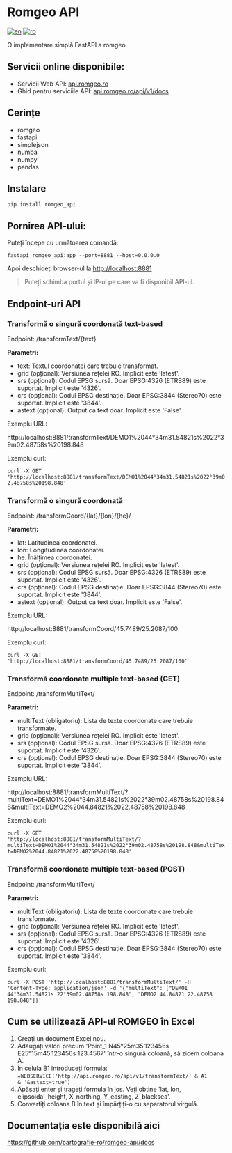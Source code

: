 # Romgeo API

[![en](https://img.shields.io/badge/lang-en-red.svg)](https://github.com/cartografie-ro/romgeo-api/blob/main/README.md)
[![ro](https://img.shields.io/badge/lang-ro-green.svg)](https://github.com/cartografie-ro/romgeo-api/blob/main/README.ro.md)

O implementare simplă FastAPI a romgeo.

## Servicii online disponibile:
- Servicii Web API: [api.romgeo.ro](https://api.romgeo.ro/api/v1/demo.html#ro)
- Ghid pentru serviciile API: [api.romgeo.ro/api/v1/docs](https://api.romgeo.ro/api/v1/docs)

## Cerințe
 - romgeo
 - fastapi
 - simplejson
 - numba
 - numpy
 - pandas

## Instalare

<code>pip install romgeo_api</code>

## Pornirea API-ului:

Puteți începe cu următoarea comandă:

<code>fastapi romgeo_api:app --port=8881 --host=0.0.0.0</code>

Apoi deschideți browser-ul la <http://localhost:8881>

>Puteți schimba portul și IP-ul pe care va fi disponibil API-ul.

## Endpoint-uri API

### Transformă o singură coordonată text-based

Endpoint: /transformText/{text}

**Parametri:**
- text: Textul coordonatei care trebuie transformat.
- grid (opțional): Versiunea rețelei RO. Implicit este 'latest'.
- srs (opțional): Codul EPSG sursă. Doar EPSG:4326 (ETRS89) este suportat. Implicit este '4326'.
- crs (opțional): Codul EPSG destinație. Doar EPSG:3844 (Stereo70) este suportat. Implicit este '3844'.
- astext (opțional): Output ca text doar. Implicit este 'False'.

Exemplu URL: 

http\://localhost:8881/transformText/DEMO1%2044°34m31.54821s%2022°39m02.48758s%20198.848

Exemplu curl:

<code>curl -X GET 'http\://localhost:8881/transformText/DEMO1%2044°34m31.54821s%2022°39m02.48758s%20198.848'</code>

### Transformă o singură coordonată

Endpoint: /transformCoord/{lat}/{lon}/{he}/

**Parametri:**
- lat: Latitudinea coordonatei.
- lon: Longitudinea coordonatei.
- he: Înălțimea coordonatei.
- grid (opțional): Versiunea rețelei RO. Implicit este 'latest'.
- srs (opțional): Codul EPSG sursă. Doar EPSG:4326 (ETRS89) este suportat. Implicit este '4326'.
- crs (opțional): Codul EPSG destinație. Doar EPSG:3844 (Stereo70) este suportat. Implicit este '3844'.
- astext (opțional): Output ca text doar. Implicit este 'False'.

Exemplu URL: 

http\://localhost:8881/transformCoord/45.7489/25.2087/100

Exemplu curl:

<code>curl -X GET 'http\://localhost:8881/transformCoord/45.7489/25.2087/100'</code>

### Transformă coordonate multiple text-based (GET)

Endpoint: /transformMultiText/

**Parametri:**
- multiText (obligatoriu): Lista de texte coordonate care trebuie transformate.
- grid (opțional): Versiunea rețelei RO. Implicit este 'latest'.
- srs (opțional): Codul EPSG sursă. Doar EPSG:4326 (ETRS89) este suportat. Implicit este '4326'.
- crs (opțional): Codul EPSG destinație. Doar EPSG:3844 (Stereo70) este suportat. Implicit este '3844'.

Exemplu URL: 

http\://localhost:8881/transformMultiText/?multiText=DEMO1%2044°34m31.54821s%2022°39m02.48758s%20198.848&multiText=DEMO2%2044.84821%2022.48758%20198.848

Exemplu curl:

<code>curl -X GET 'http\://localhost:8881/transformMultiText/?multiText=DEMO1%2044°34m31.54821s%2022°39m02.48758s%20198.848&multiText=DEMO2%2044.84821%2022.48758%20198.848'</code>

### Transformă coordonate multiple text-based (POST)

Endpoint: /transformMultiText/

**Parametri:**
- multiText (obligatoriu): Lista de texte coordonate care trebuie transformate.
- grid (opțional): Versiunea rețelei RO. Implicit este 'latest'.
- srs (opțional): Codul EPSG sursă. Doar EPSG:4326 (ETRS89) este suportat. Implicit este '4326'.
- crs (opțional): Codul EPSG destinație. Doar EPSG:3844 (Stereo70) este suportat. Implicit este '3844'.

Exemplu curl:

<code>curl -X POST 'http\://localhost:8881/transformMultiText/' -H 'Content-Type: application/json' -d '{"multiText": ["DEMO1 44°34m31.54821s 22°39m02.48758s 198.848", "DEMO2 44.84821 22.48758 198.848"]}'</code>

## Cum se utilizează API-ul ROMGEO în Excel

1. Creați un document Excel nou.
2. Adăugați valori precum 'Point_1 N45°25m35.123456s E25°15m45.123456s 123.4567' într-o singură coloană, să zicem coloana A.
3. În celula B1 introduceți formula:
   <code>=WEBSERVICE('http\://api.romgeo.ro/api/v1/transformText/' & A1 & '&astext=true')</code>
4. Apăsați enter și trageți formula în jos. Veți obține 'lat, lon, elipsoidal_height, X_northing, Y_easting, Z_blacksea'.
5. Convertiți coloana B în text și împărțiți-o cu separatorul virgulă.

## Documentația este disponibilă aici

[<https://github.com/cartografie-ro/romgeo-api/docs>](https://github.com/cartografie-ro/romgeo-api/tree/main/docs)
